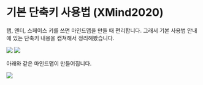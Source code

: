 

# 기본 단축키 사용법 (XMind2020)

탭, 엔터, 스페이스 키를 쓰면 마인드맵을 만들 때 편리합니다. 그래서 기본 사용법 안내에 있는 단축키 내용을 캡쳐해서 정리해봤습니다.

<img src="images/xmind2020-first_launch-7.png">

<img src="images/xmind2020-shortcut-tab_enter_space.png">

아래와 같은 마인드맵이 만들어집니다.

<img src="images/xmind2020-shortcut-tab_enter_space-example.png">